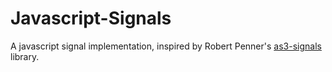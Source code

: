 # Javascript-Signals

A javascript signal implementation, inspired by Robert Penner's [as3-signals](https://github.com/robertpenner/as3-signals) library.